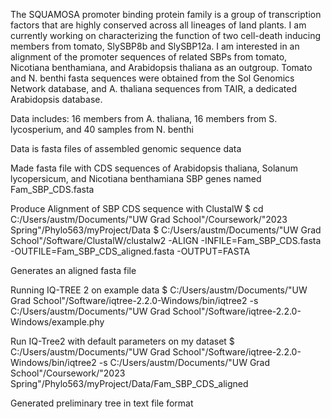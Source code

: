 The SQUAMOSA promoter binding protein family is a group of transcription factors that are highly conserved across all lineages of land plants. I am currently working on characterizing the function of two cell-death inducing members from tomato, SlySBP8b and SlySBP12a. I am interested in an alignment of the promoter sequences of related SBPs from tomato, Nicotiana benthamiana, and Arabidopsis thaliana as an outgroup. Tomato and N. benthi fasta sequences were obtained from the Sol Genomics Network database, and A. thaliana sequences from TAIR, a dedicated Arabidopsis database. 

Data includes: 16 members from A. thaliana, 16 members from S. lycosperium, and 40 samples from N. benthi

Data is fasta files of assembled genomic sequence data

Made fasta file with CDS sequences of Arabidopsis thaliana, Solanum lycopersicum, and Nicotiana benthamiana SBP genes named Fam_SBP_CDS.fasta


Produce Alignment of SBP CDS sequence with ClustalW
$ cd C:/Users/austm/Documents/"UW Grad School"/Coursework/"2023 Spring"/Phylo563/myProject/Data
$ C:/Users/austm/Documents/"UW Grad School"/Software/ClustalW/clustalw2 -ALIGN -INFILE=Fam_SBP_CDS.fasta -OUTFILE=Fam_SBP_CDS_aligned.fasta -OUTPUT=FASTA

Generates an aligned fasta file 


Running IQ-TREE 2 on example data
$  C:/Users/austm/Documents/"UW Grad School"/Software/iqtree-2.2.0-Windows/bin/iqtree2 -s  C:/Users/austm/Documents/"UW Grad School"/Software/iqtree-2.2.0-Windows/example.phy

Run IQ-Tree2 with default parameters on my dataset
$  C:/Users/austm/Documents/"UW Grad School"/Software/iqtree-2.2.0-Windows/bin/iqtree2 -s  C:/Users/austm/Documents/"UW Grad School"/Coursework/"2023 Spring"/Phylo563/myProject/Data/Fam_SBP_CDS_aligned

Generated preliminary tree in text file format